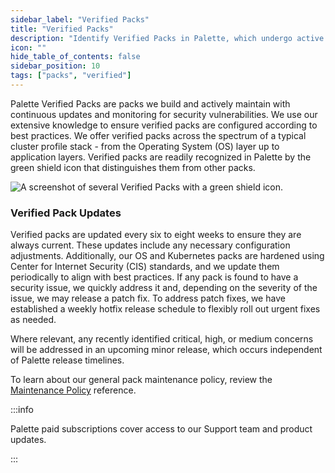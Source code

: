 ```yaml
---
sidebar_label: "Verified Packs"
title: "Verified Packs"
description: "Identify Verified Packs in Palette, which undergo active maintenance ."
icon: ""
hide_table_of_contents: false
sidebar_position: 10
tags: ["packs", "verified"]
---
```



Palette Verified Packs are packs we build and actively maintain with continuous updates and monitoring for security vulnerabilities. We use our extensive knowledge to ensure verified packs are configured according to best practices. We offer verified packs across the spectrum of a typical cluster profile stack - from the Operating System (OS) layer up to application layers. Verified packs are readily recognized in Palette by the green shield icon that distinguishes them from other packs. 

![A screenshot of several Verified Packs with a green shield icon.](/integrations_verified-packs-green-check.png)


### Verified Pack Updates

Verified packs are updated every six to eight weeks to ensure they are always current. These updates include any necessary configuration adjustments. Additionally, our OS and Kubernetes packs are hardened using Center for Internet Security (CIS) standards, and we update them periodically to align with best practices. If any pack is found to have a security issue, we quickly address it and, depending on the severity of the issue, we may release a patch fix. To address patch fixes, we have established a weekly hotfix release schedule to flexibly roll out urgent fixes as needed.

Where relevant, any recently identified critical, high, or medium concerns will be addressed in an upcoming minor release, which occurs independent of Palette release timelines.

To learn about our general pack maintenance policy, review the [Maintenance Policy](maintenance-policy.md) reference.

:::info

Palette paid subscriptions cover access to our Support team and product updates.

:::